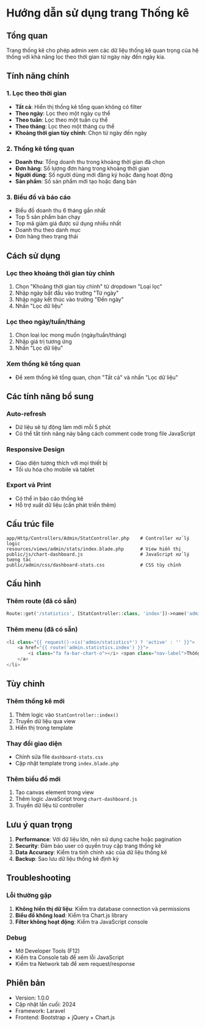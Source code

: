 # Hướng dẫn sử dụng trang Thống kê

## Tổng quan
Trang thống kê cho phép admin xem các dữ liệu thống kê quan trọng của hệ thống với khả năng lọc theo thời gian từ ngày này đến ngày kia.

## Tính năng chính

### 1. Lọc theo thời gian
- **Tất cả**: Hiển thị thống kê tổng quan không có filter
- **Theo ngày**: Lọc theo một ngày cụ thể
- **Theo tuần**: Lọc theo một tuần cụ thể  
- **Theo tháng**: Lọc theo một tháng cụ thể
- **Khoảng thời gian tùy chỉnh**: Chọn từ ngày đến ngày

### 2. Thống kê tổng quan
- **Doanh thu**: Tổng doanh thu trong khoảng thời gian đã chọn
- **Đơn hàng**: Số lượng đơn hàng trong khoảng thời gian
- **Người dùng**: Số người dùng mới đăng ký hoặc đang hoạt động
- **Sản phẩm**: Số sản phẩm mới tạo hoặc đang bán

### 3. Biểu đồ và báo cáo
- Biểu đồ doanh thu 6 tháng gần nhất
- Top 5 sản phẩm bán chạy
- Top mã giảm giá được sử dụng nhiều nhất
- Doanh thu theo danh mục
- Đơn hàng theo trạng thái

## Cách sử dụng

### Lọc theo khoảng thời gian tùy chỉnh
1. Chọn "Khoảng thời gian tùy chỉnh" từ dropdown "Loại lọc"
2. Nhập ngày bắt đầu vào trường "Từ ngày"
3. Nhập ngày kết thúc vào trường "Đến ngày"
4. Nhấn "Lọc dữ liệu"

### Lọc theo ngày/tuần/tháng
1. Chọn loại lọc mong muốn (ngày/tuần/tháng)
2. Nhập giá trị tương ứng
3. Nhấn "Lọc dữ liệu"

### Xem thống kê tổng quan
- Để xem thống kê tổng quan, chọn "Tất cả" và nhấn "Lọc dữ liệu"

## Các tính năng bổ sung

### Auto-refresh
- Dữ liệu sẽ tự động làm mới mỗi 5 phút
- Có thể tắt tính năng này bằng cách comment code trong file JavaScript

### Responsive Design
- Giao diện tương thích với mọi thiết bị
- Tối ưu hóa cho mobile và tablet

### Export và Print
- Có thể in báo cáo thống kê
- Hỗ trợ xuất dữ liệu (cần phát triển thêm)

## Cấu trúc file

```
app/Http/Controllers/Admin/StatController.php    # Controller xử lý logic
resources/views/admin/stats/index.blade.php      # View hiển thị
public/js/chart-dashboard.js                     # JavaScript xử lý tương tác
public/admin/css/dashboard-stats.css             # CSS tùy chỉnh
```

## Cấu hình

### Thêm route (đã có sẵn)
```php
Route::get('/statistics', [StatController::class, 'index'])->name('admin.statistics.index');
```

### Thêm menu (đã có sẵn)
```php
<li class="{{ request()->is('admin/statistics*') ? 'active' : '' }}">
    <a href="{{ route('admin.statistics.index') }}">
        <i class="fa fa-bar-chart-o"></i> <span class="nav-label">Thống kê</span>
    </a>
</li>
```

## Tùy chỉnh

### Thêm thống kê mới
1. Thêm logic vào `StatController::index()`
2. Truyền dữ liệu qua view
3. Hiển thị trong template

### Thay đổi giao diện
- Chỉnh sửa file `dashboard-stats.css`
- Cập nhật template trong `index.blade.php`

### Thêm biểu đồ mới
1. Tạo canvas element trong view
2. Thêm logic JavaScript trong `chart-dashboard.js`
3. Truyền dữ liệu từ controller

## Lưu ý quan trọng

1. **Performance**: Với dữ liệu lớn, nên sử dụng cache hoặc pagination
2. **Security**: Đảm bảo user có quyền truy cập trang thống kê
3. **Data Accuracy**: Kiểm tra tính chính xác của dữ liệu thống kê
4. **Backup**: Sao lưu dữ liệu thống kê định kỳ

## Troubleshooting

### Lỗi thường gặp
1. **Không hiển thị dữ liệu**: Kiểm tra database connection và permissions
2. **Biểu đồ không load**: Kiểm tra Chart.js library
3. **Filter không hoạt động**: Kiểm tra JavaScript console

### Debug
- Mở Developer Tools (F12)
- Kiểm tra Console tab để xem lỗi JavaScript
- Kiểm tra Network tab để xem request/response

## Phiên bản
- Version: 1.0.0
- Cập nhật lần cuối: 2024
- Framework: Laravel
- Frontend: Bootstrap + jQuery + Chart.js 

